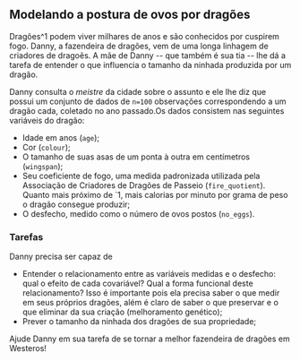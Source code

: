 ## Modelando a postura de ovos por dragões

Dragões^1 podem viver milhares de anos e são conhecidos por cuspirem fogo. Danny, a fazendeira de dragões, vem de uma longa linhagem de criadores de dragoẽs. A mãe de Danny -- que também é sua tia --  lhe dá a tarefa de entender o que influencia o tamanho da ninhada produzida por um dragão.

Danny consulta o _meistre_ da cidade sobre o assunto e ele lhe diz que possui um conjunto de dados de `n=100` observações correspondendo a um dragão cada, coletado no ano passado.Os dados consistem nas seguintes variáveis do dragão:
- Idade em anos (`age`);
- Cor (`colour`);
- O tamanho de suas asas de um ponta à outra em centímetros (`wingspan`);
- Seu coeficiente de fogo, uma medida padronizada utilizada pela Associação de Criadores de Dragões de Passeio  (`fire_quotient`). Quanto mais próximo de `1, mais calorias por minuto por grama de peso o dragão consegue produzir;
- O desfecho, medido como o número de ovos postos (`no_eggs`).

### Tarefas

Danny precisa ser capaz de 
- Entender o relacionamento entre as variáveis medidas e o desfecho: qual o efeito de cada covariável? Qual a forma funcional deste relacionamento? Isso é importante pois ela precisa saber o que medir em seus próprios dragões, além é claro de saber o que preservar e o que eliminar da sua criação (melhoramento genético);
- Prever o tamanho da ninhada dos dragões de sua propriedade;

Ajude Danny em sua tarefa de se tornar a melhor fazendeira de dragões em Westeros!




[^1]: Animais mitológicos com quatro patas e um par de asas. Sim, eu sei que os de Game of Thrones também são _wyverns_.